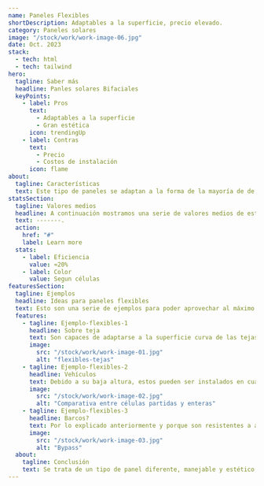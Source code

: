 ```yaml
---
name: Paneles Flexibles
shortDescription: Adaptables a la superficie, precio elevado.
category: Paneles solares
image: "/stock/work/work-image-06.jpg"
date: Oct. 2023
stack:
  - tech: html
  - tech: tailwind
hero:
  tagline: Saber más
  headline: Panles solares Bifaciales
  keyPoints:
    - label: Pros
      text:
        - Adaptables a la superficie
        - Gran estética
      icon: trendingUp
    - label: Contras
      text:
        - Precio
        - Costos de instalación
      icon: flame
about:
  tagline: Características
  text: Este tipo de paneles se adaptan a la forma de la mayoría de de superficies, con ello son capaces de lograr una estética muy diferente a otras instalaciones. Se trata de paneles normalmente de menor tamaño por esto la elección suele ser de células monocristalinas y partidas, lo que incrementa el precio del material y al tener que hacer una gran variedad de colocaciones diferentes y priorizar la estética, las instalaciones de este tipo de placas suelen requerir de un mayor tiempo y perfeccionismo, lo que aumenta también el costo de la mano deobra y por ende el precio total de la instalación.
statsSection:
  tagline: Valores medios
  headline: A continuación mostramos una serie de valores medios de este tipo de paneles.
  text: -------.
  action:
    href: "#"
    label: Learn more
  stats:
    - label: Eficiencia
      value: ≈20%
    - label: Color
      value: Segun células
featuresSection:
  tagline: Ejemplos
  headline: Ideas para paneles flexibles
  text: Esto son una serie de ejemplos para poder aprovechar al máximo este tipo de paneles.
  features:
    - tagline: Ejemplo-flexibles-1
      headline: Sobre teja
      text: Son capaces de adaptarse a la superficie curva de las tejas, esto trata de colocar un pequeño panel flexibles en todas o un gran número de tejas, por lo que se requiere más que nunca un buen estudio y esquema realizado a manos de profesionales de confianza del sector.
      image:
        src: "/stock/work/work-image-01.jpg"
        alt: "flexibles-tejas"
    - tagline: Ejemplo-flexibles-2
      headline: Vehículos
      text: Debido a su baja altura, estos pueden ser instalados en cualquier vehículo ya que no presentan un oposición extremandamente alta contra el viento, son muy ligeros, fáciles de retirar, colocar o guardar y están completamente impermeabilizados. Estos son idóneos para generar energía desde nuestro vehículo.
      image:
        src: "/stock/work/work-image-02.jpg"
        alt: "Comparativa entre células partidas y enteras"
    - tagline: Ejemplo-flexibles-3
      headline: Barcos?
      text: Por lo explicado anteriormente y porque son resistentes a agua salada, este tipo de panel es perfecto para decorar y alimentar embarcaciones desde el barco más pequeño al mayor transatlántico, siempre y cuando disponga de una cubierta donde poder instalarlo.
      image:
        src: "/stock/work/work-image-03.jpg"
        alt: "Bypass"
  about:
    tagline: Conclusión
    text: Se trata de un tipo de panel diferente, manejable y estético, la única pega que podemos verle a simple vista sería el precio. Si el costo no te parece demasiado elevado y te compensa la comodidad para poder cambiar su ubicación o simplemente quieres otorgar un punto diferenciador a tu hogar o vehículo, este panel es idóneo.
---
```

